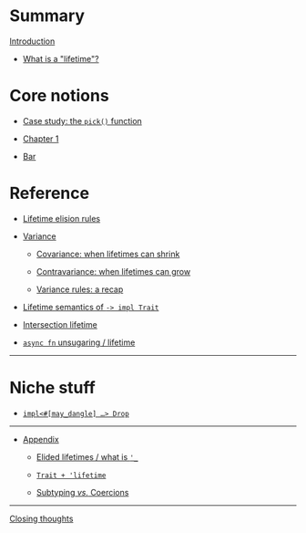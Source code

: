 # Summary

[Introduction](README.md)

- [What is a "lifetime"?]() <!-- what-is-a-lifetime.md) -->

# Core notions

- [Case study: the `pick()` function](pick-function.md)


- [Chapter 1]() <!-- ./chapter_1.md) -->
- [Bar]() <!-- ./bar.md) -->

# Reference

- [Lifetime elision rules](lifetime-elision-rules.md)

- [Variance](variance-intro.md)

    <!-- - [Some eggsamples of variance](eggs.md) -->

    - [Covariance: when lifetimes can shrink](covariance.md)

    - [Contravariance: when lifetimes can grow](contravariance.md)

    - [Variance rules: a recap](variance-rules.md)

- [Lifetime semantics of `-> impl Trait`](return-position-impl-trait.md)

- [Intersection lifetime](intersection-lifetime.md)

- [`async fn` unsugaring / lifetime](async-fn.md)

___


# Niche stuff

- [<code>impl\<#\[may_dangle\] …\> Drop</code>]()

___

- [Appendix](appendix.md)

    - [Elided lifetimes / what is `'_`](elided-lifetimes.md)

    - [`Trait + 'lifetime`](usability.md)

    - [Subtyping _vs._ Coercions](subtyping-vs-coercions.md)
___

[Closing thoughts]()
